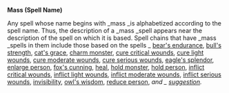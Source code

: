  **Mass (Spell Name)**

Any spell whose name begins with _mass _is alphabetized according to the spell name. Thus, the description of a _mass _spell appears near the description of the spell on which it is based. Spell chains that have _mass _spells in them include those based on the spells _ [bear's endurance](bearSEndurance#_bear-s-endurance), [bull's strength](bullSStrength#_bull-s-strength), [cat's grace](catSGrace#_cat-s-grace), [charm monster](charmMonster#_charm-monster), [cure critical wounds](cureCriticalWounds#_cure-critical-wounds), [cure light wounds](cureLightWounds#_cure-light-wounds), [cure moderate wounds](cureModerateWounds#_cure-moderate-wounds), [cure serious wounds](cureSeriousWounds#_cure-serious-wounds), [eagle's splendor](eagleSSplendor#_eagle-s-splendor), [enlarge person](enlargePerson#_enlarge-person), [fox's cunning](foxSCunning#_fox-s-cunning), [heal](heal#_heal), [hold monster](holdMonster#_hold-monster), [hold person](holdPerson#_hold-person), [inflict critical wounds](inflictCriticalWounds#_inflict-critical-wounds), [inflict light wounds](inflictLightWounds#_inflict-light-wounds), [inflict moderate wounds](inflictModerateWounds#_inflict-moderate-wounds), [inflict serious wounds](inflictSeriousWounds#_inflict-serious-wounds), [invisibility](invisibility#_invisibility), [owl's wisdom](owlSWisdom#_owl-s-wisdom), [reduce person](reducePerson#_reduce-person), _and _ [suggestion](suggestion#_suggestion)._

